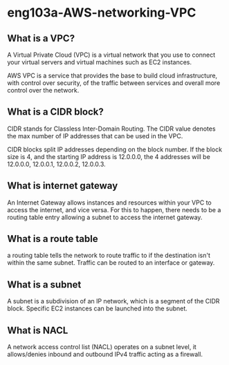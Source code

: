 # eng103a-AWS-networking-VPC

## What is a VPC?
A Virtual Private Cloud (VPC) is a virtual network that you use to connect your virtual servers and virtual machines such as EC2 instances. 

AWS VPC is a service that provides the base to build cloud infrastructure, with control over security, of the traffic between services and overall more control over the network.

## What is a CIDR block?
CIDR stands for Classless Inter-Domain Routing. The CIDR value denotes the max number of IP addresses that can be used in the VPC.

CIDR blocks split IP addresses depending on the block number. If the block size is 4, and the starting IP address is 12.0.0.0, the 4 addresses will be 12.0.0.0, 12.0.0.1, 12.0.0.2, 12.0.0.3.

## What is internet gateway
An Internet Gateway allows instances and resources within your VPC to access the internet, and vice versa. For this to happen, there needs to be a routing table entry allowing a subnet to access the internet gateway.

## What is a route table
a routing table tells the network to route traffic to if the destination isn't within the same subnet. Traffic can be routed to an interface or gateway.

## What is a subnet
A subnet is a subdivision of an IP network, which is a segment of the CIDR block. Specific EC2 instances can be launched into the subnet.

## What is NACL
A network access control list (NACL) operates on a subnet level, it allows/denies inbound and outbound IPv4 traffic acting as a firewall.